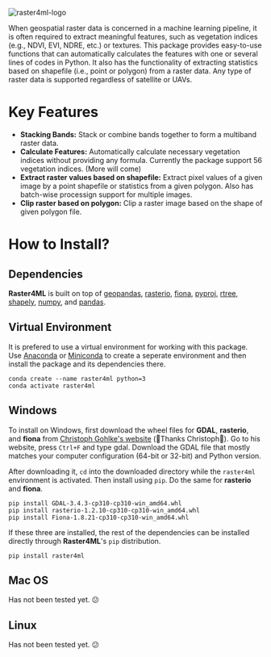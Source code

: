 ![raster4ml-logo](https://ibb.co/hfNGkFy)

When geospatial raster data is concerned in a machine learning pipeline, it is often required to extract meaningful features, such as vegetation indices (e.g., NDVI, EVI, NDRE, etc.) or textures. This package provides easy-to-use functions that can automatically calculates the features with one or several lines of codes in Python. It also has the functionality of extracting statistics based on shapefile (i.e., point or polygon) from a raster data. Any type of raster data is supported regardless of satellite or UAVs.

# Key Features
- **Stacking Bands:** Stack or combine bands together to form a multiband raster data.
- **Calculate Features:** Automatically calculate necessary vegetation indices without providing any formula. Currently the package support 56 vegetation indices. (More will come)
- **Extract raster values based on shapefile:** Extract pixel values of a given image by a point shapefile or statistics from a given polygon. Also has batch-wise processign support for multiple images.
- **Clip raster based on polygon:** Clip a raster image based on the shape of given polygon file.

# How to Install?
## Dependencies
**Raster4ML** is built on top of [geopandas](https://geopandas.org/en/stable/), [rasterio](https://rasterio.readthedocs.io/en/latest/), [fiona](https://github.com/Toblerity/Fiona), [pyproj](https://pyproj4.github.io/pyproj/stable/), [rtree](https://github.com/Toblerity/rtree), [shapely](https://shapely.readthedocs.io/en/stable/manual.html), [numpy](https://numpy.org/), and [pandas](https://pandas.pydata.org/).

## Virtual Environment
It is prefered to use a virtual environment for working with this package. Use [Anaconda](https://www.anaconda.com/) or [Miniconda](https://docs.conda.io/en/latest/miniconda.html) to create a seperate environment and then install the package and its dependencies there.
```
conda create --name raster4ml python=3
conda activate raster4ml
```

## Windows
To install on Windows, first download the wheel files for **GDAL**, **rasterio**, and **fiona** from [Christoph Gohlke's website](https://www.lfd.uci.edu/~gohlke/pythonlibs/) (🤗Thanks Christoph🤗). Go to his website, press <code>Ctrl+F</code> and type gdal. Download the GDAL file that mostly matches your computer configuration (64-bit or 32-bit) and Python version.

After downloading it, <code>cd</code> into the downloaded directory while the <code>raster4ml</code> environment is activated. Then install using <code>pip</code>. Do the same for **rasterio** and **fiona**.
```
pip install GDAL‑3.4.3‑cp310‑cp310‑win_amd64.whl
pip install rasterio‑1.2.10‑cp310‑cp310‑win_amd64.whl
pip install Fiona‑1.8.21‑cp310‑cp310‑win_amd64.whl
```
If these three are installed, the rest of the dependencies can be installed directly through **Raster4ML**'s <code>pip</code> distribution.
```
pip install raster4ml
```

## Mac OS
Has not been tested yet. 😕

## Linux
Has not been tested yet. 😕